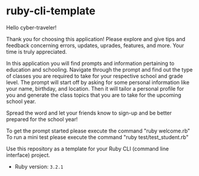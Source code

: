 # ruby-cli-template
Hello cyber-traveler!

Thank you for choosing this application! Please explore and give tips and feedback concerning errors, updates, uprades, features, and more. 
Your time is truly appreciated. 

In this application you will find prompts and information pertaining to education and schooling. Navigate through the prompt and find out the 
type of classes you are required to take for your respective school and grade level. The prompt will start off by asking for some personal 
information like your name, birthday, and location. Then it will tailor a personal profile for you and generate the class topics that you 
are to take for the upcoming school year. 

Spread the word and let your friends know to sign-up and be better prepared for the school year!

To get the prompt started please execute the command "ruby welcome.rb"
To run a mini test please execute the command "ruby test/test_student.rb"

Use this repository as a template for your Ruby CLI (command line interface) project.

- Ruby version: `3.2.1`
